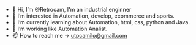 - 👋 Hi, I’m @Retrocam, I'm an industrial enginner 
- 👀 I’m interested in Automation, develop, ecommerce and sports.
- 🌱 I’m currently learning about Automation, html, css, python and Java.
- 💞️ I’m working like Automation Analist. 
- 📫 How to reach me -> utpcamilo@gmail.com

<!---
Retrocam/Retrocam is a ✨ special ✨ repository because its `README.md` (this file) appears on your GitHub profile.
You can click the Preview link to take a look at your changes.
--->
